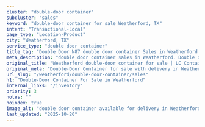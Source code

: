 ```yaml
---
cluster: "double-door container"
subcluster: "sales"
keyword: "double-door container for sale Weatherford, TX"
intent: "Transactional-Local"
page_type: "Location-Product"
city: "Weatherford, TX"
service_type: "double door container"
title_tag: "Double Door N87 double door container Sales in Weatherford | LC Container"
meta_description: "double door container sales in Weatherford. Double door containers for easy access. Fast delivery, competitive pricing. Serving double door container area. Quote ID: P48. Call (214) 524-4168 for your free quote today."
original_title: "Weatherford double-door container for sale | LC Container"
original_meta: "Double-Door Container for sale with delivery in Weatherford, TX. LC Container — local Since 2003. Get pricing today."
url_slug: "/weatherford/double-door-container/sales"
h1: "Double-Door Container For Sale in Weatherford"
internal_links: "/inventory"
priority: 3
notes: ""
noindex: true
image_alt: "double door container available for delivery in Weatherford"
last_updated: "2025-10-20"
---
```


<!-- TODO: Add unique city/inventory copy, images, and internal links here. -->
